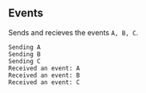 ## Events

Sends and recieves the events `A, B, C`.

```
Sending A
Sending B
Sending C
Received an event: A
Received an event: B
Received an event: C
```